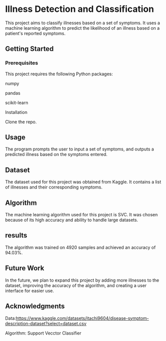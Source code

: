 # Illness Detection and Classification
This project aims to classify illnesses based on a set of symptoms. It uses a machine learning algorithm to predict the likelihood of an illness based on a patient's reported symptoms.

## Getting Started
### Prerequisites
This project requires the following Python packages:

numpy

pandas

scikit-learn

Installation

Clone the repo.

## Usage
The program prompts the user to input a set of symptoms, and outputs a predicted illness based on the symptoms entered.

## Dataset
The dataset used for this project was obtained from Kaggle. It contains a list of illnesses and their corresponding symptoms.

## Algorithm
The machine learning algorithm used for this project is SVC. It was chosen because of its high accuracy and ability to handle large datasets.

## results
The algorithm was trained on 4920 samples and achieved an accuracy of 94.03%.

## Future Work
In the future, we plan to expand this project by adding more illnesses to the dataset, improving the accuracy of the algorithm, and creating a user interface for easier use.


## Acknowledgments
Data:https://www.kaggle.com/datasets/itachi9604/disease-symptom-description-dataset?select=dataset.csv

Algorithm: Support Vecctor Classifier
